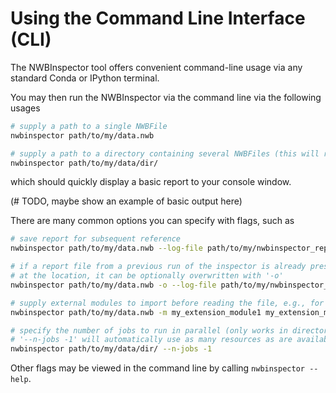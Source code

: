 Using the Command Line Interface (CLI)
======================================

The NWBInspector tool offers convenient command-line usage via any standard Conda or IPython terminal.

You may then run the NWBInspector via the command line via the following usages

```bash
# supply a path to a single NWBFile
nwbinspector path/to/my/data.nwb

# supply a path to a directory containing several NWBFiles (this will recurse to subdirectories)
nwbinspector path/to/my/data/dir/
```

which should quickly display a basic report to your console window.

(# TODO, maybe show an example of basic output here)

There are many common options you can specify with flags, such as

```bash
# save report for subsequent reference
nwbinspector path/to/my/data.nwb --log-file path/to/my/nwbinspector_report.txt

# if a report file from a previous run of the inspector is already present
# at the location, it can be optionally overwritten with '-o'
nwbinspector path/to/my/data.nwb -o --log-file path/to/my/nwbinspector_report.txt

# supply external modules to import before reading the file, e.g., for NWB extensions
nwbinspector path/to/my/data.nwb -m my_extension_module1 my_extension_module2

# specify the number of jobs to run in parallel (only works in directory mode)
# '--n-jobs -1' will automatically use as many resources as are available on your system
nwbinspector path/to/my/data/dir/ --n-jobs -1
```

Other flags may be viewed in the command line by calling `nwbinspector --help`.
